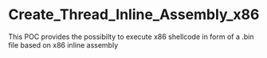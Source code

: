 # Create_Thread_Inline_Assembly_x86
This POC provides the possibilty to execute x86 shellcode in form of a .bin file based on x86 inline assembly
